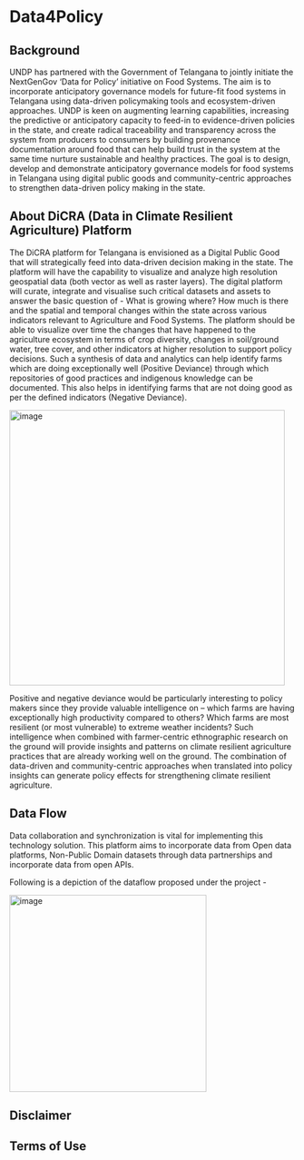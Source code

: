 # Data4Policy 
## Background 

UNDP has partnered with the Government of Telangana to jointly initiate the NextGenGov ‘Data for Policy’ initiative on Food Systems. The aim is to incorporate anticipatory governance models for future-fit food systems in Telangana using data-driven policymaking tools and ecosystem-driven approaches. UNDP is keen on augmenting learning capabilities, increasing the predictive or anticipatory capacity to feed-in to evidence-driven policies in the state, and create radical traceability and transparency across the system from producers to consumers by building provenance documentation around food that can help build trust in the system at the same time nurture sustainable and healthy practices. The goal is to design, develop and demonstrate anticipatory governance models for food systems in Telangana using digital public goods and community-centric approaches to strengthen data-driven policy making in the state. 

## About DiCRA (Data in Climate Resilient Agriculture) Platform
The DiCRA platform for Telangana is envisioned as a Digital Public Good that will strategically feed into data-driven decision making in the state. The platform will have the capability to visualize and analyze high resolution geospatial data (both vector as well as raster layers). The digital platform will curate, integrate and visualise such critical datasets and assets to answer the basic question of - What is growing where? How much is there and the spatial and temporal changes within the state across various indicators relevant to Agriculture and Food Systems. The platform should be able to visualize over time the changes that have happened to the agriculture ecosystem in terms of crop diversity, changes in soil/ground water, tree cover, and other indicators at higher resolution to support policy decisions. Such a synthesis of data and analytics can help identify farms which are doing exceptionally well (Positive Deviance) through which repositories of good practices and indigenous knowledge can be documented. This also helps in identifying farms that are not doing good as per the defined indicators (Negative Deviance). 

<img width="485" alt="image" src="https://user-images.githubusercontent.com/42402451/138163824-a7be022f-bd48-415c-b282-fb985aee847e.png">

Positive and negative deviance would be particularly interesting to policy makers since they provide valuable intelligence on – which farms are having exceptionally high productivity compared to others? Which farms are most resilient (or most vulnerable) to extreme weather incidents? Such intelligence when combined with farmer-centric ethnographic research on the ground will provide insights and patterns on climate resilient agriculture practices that are already working well on the ground. The combination of data-driven and community-centric approaches when translated into policy insights can generate policy effects for strengthening climate resilient agriculture.    

## Data Flow

Data collaboration and synchronization is vital for implementing this technology solution. This platform aims to incorporate data from Open data platforms, Non-Public Domain datasets through data partnerships and incorporate data from open APIs. 

Following is a depiction of the dataflow proposed under the project -

<img width="347" alt="image" src="https://user-images.githubusercontent.com/42402451/138163914-85322590-f0ea-44f4-88e6-4452f49d7057.png">

## Disclaimer

## Terms of Use

